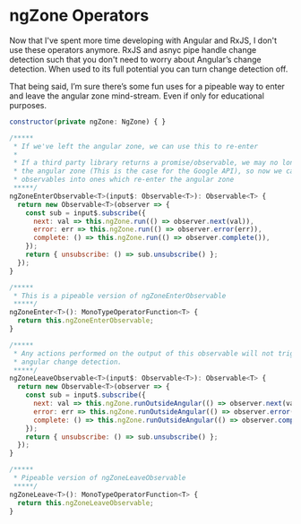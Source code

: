 # ngZone Operators

Now that I've spent more time developing with Angular and RxJS, I don't use these operators anymore. RxJS and asnyc pipe handle change detection such that you don't need to worry about Angular’s change detection. When used to its full potential you can turn change detection off.

That being said, I’m sure there’s some fun uses for a pipeable way to enter and leave the angular zone mind-stream. Even if only for educational purposes. 

```JavaScript
constructor(private ngZone: NgZone) { }

/*****
 * If we've left the angular zone, we can use this to re-enter
 * 
 * If a third party library returns a promise/observable, we may no longer be in
 * the angular zone (This is the case for the Google API), so now we can convert such
 * observables into ones which re-enter the angular zone
 *****/
ngZoneEnterObservable<T>(input$: Observable<T>): Observable<T> {
  return new Observable<T>(observer => {
    const sub = input$.subscribe({
      next: val => this.ngZone.run(() => observer.next(val)),
      error: err => this.ngZone.run(() => observer.error(err)),
      complete: () => this.ngZone.run(() => observer.complete()),
    });
    return { unsubscribe: () => sub.unsubscribe() };
  });
}

/*****
 * This is a pipeable version of ngZoneEnterObservable
 *****/
ngZoneEnter<T>(): MonoTypeOperatorFunction<T> {
  return this.ngZoneEnterObservable;
}

/*****
 * Any actions performed on the output of this observable will not trigger 
 * angular change detection. 
 *****/
ngZoneLeaveObservable<T>(input$: Observable<T>): Observable<T> {
  return new Observable<T>(observer => {
    const sub = input$.subscribe({
      next: val => this.ngZone.runOutsideAngular(() => observer.next(val)),
      error: err => this.ngZone.runOutsideAngular(() => observer.error(err)),
      complete: () => this.ngZone.runOutsideAngular(() => observer.complete()),
    });
    return { unsubscribe: () => sub.unsubscribe() };
  });
}

/*****
 * Pipeable version of ngZoneLeaveObservable
 *****/
ngZoneLeave<T>(): MonoTypeOperatorFunction<T> {
  return this.ngZoneLeaveObservable;
}
````
